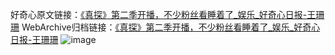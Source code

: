 好奇心原文链接：[《真探》第二季开播，不少粉丝看睡着了_娱乐_好奇心日报-王珊珊](https://www.qdaily.com/articles/11136.html)
WebArchive归档链接：[《真探》第二季开播，不少粉丝看睡着了_娱乐_好奇心日报-王珊珊](http://web.archive.org/web/20190623163806/https://www.qdaily.com/articles/11136.html)
![image](http://ww3.sinaimg.cn/large/007d5XDply1g3wcwfxff2j30u03at4qp)